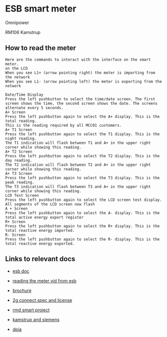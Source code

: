 # ESB smart meter

Omnipower

RM106 Kamstrup

## How to read the meter

```text
Here are the commands to interact with the interface on the smart meter.
on the LCD
When you see L1+ (arrow pointing right) the meter is importing from the network
When you see L1- (arrow pointing left) the meter is exporting from the network

Date/Time Display
Press the left pushbutton to select the time/date screen. The first screen shows the time, the second screen shows the date. The screens alternate every 5 seconds.
A+ Screen
Press the left pushbutton again to select the A+ display. This is the total reading.
This is the reading required by all MCC01 customers.
A+ T1 Screen
Press the left pushbutton again to select the T1 display. This is the night reading.
The T1 indication will flash between T1 and A+ in the upper right corner while showing this reading.
A+ T2 Screen
Press the left pushbutton again to select the T2 display. This is the day reading.
The T2 indication will flash between T2 and A+ in the upper right corner while showing this reading.
A+ T3 Screen
Press the left pushbutton again to select the T3 display. This is the peak reading.
The T3 indication will flash between T3 and A+ in the upper right corner while showing this reading.
LCD Test Screen
Press the left pushbutton again to select the LCD screen test display. All segments of the LCD screen now flash
A + Screen
Press the left pushbutton again to select the A- display. This is the total active energy export register
R+ Screen
Press the left pushbutton again to select the R+ display. This is the total reactive energy imported.
R- Screen
Press the left pushbutton again to select the R- display. This is the total reactive energy exported.
```

## Links to relevant docs

- [esb doc](https://www.esbnetworks.ie/existing-connection/meters-readings/how-to-read-your-meter/electronic-business-meters)
- [reading the meter vid from esb](https://www.youtube.com/embed/hPbVoIpxFeIA)
- [brochure](https://www.esbnetworks.ie/docs/default-source/publications/smart-metering-leave-behind-brochure.pdf?sfvrsn=59a707f0_5)
- [2g connect spec and license](https://www.comreg.ie/media/dlm_uploads/2017/07/ComReg-1767.pdf)
- [rmd smart project](https://rmdservice.com/wp-content/uploads/2018/12/esbn-smart-igg-presentation-jan-2019.pdf)
- [kamstrup and siemens](https://new.siemens.com/ie/en/company/news/kamstrup-and-siemens-to-roll-out-large-scale-smart-metering-project-in-ireland.html)

- [dpia](https://www.esbnetworks.ie/docs/default-source/default-document-library/smart-metering-register-data-dpia.pdf?sfvrsn=abee01f0_0)
